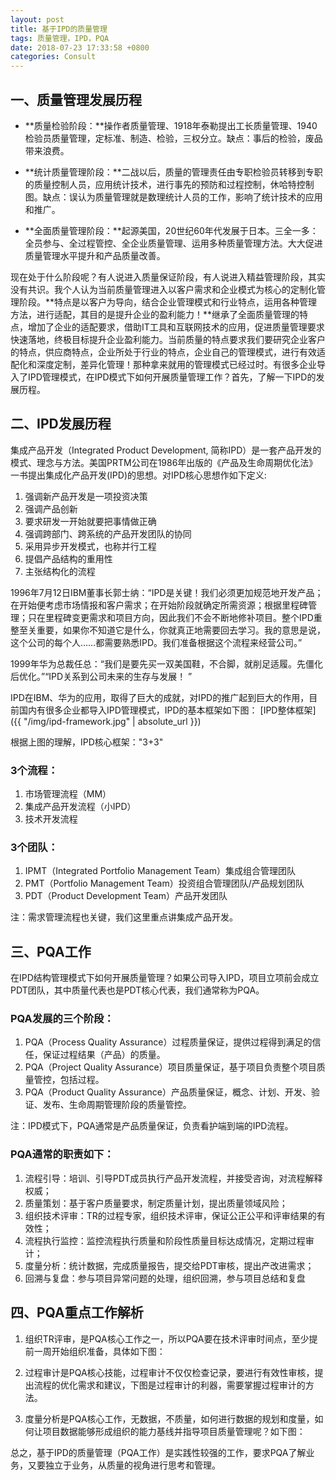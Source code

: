 ```yaml
---
layout: post
title: 基于IPD的质量管理
tags: 质量管理，IPD，PQA
date: 2018-07-23 17:33:58 +0800
categories: Consult
---
```



## 一、质量管理发展历程

- **质量检验阶段：**操作者质量管理、1918年泰勒提出工长质量管理、1940检验员质量管理，定标准、制造、检验，三权分立。缺点：事后的检验，废品带来浪费。

- **统计质量管理阶段：**二战以后，质量的管理责任由专职检验员转移到专职的质量控制人员，应用统计技术，进行事先的预防和过程控制，休哈特控制图。缺点：误认为质量管理就是数理统计人员的工作，影响了统计技术的应用和推广。

- **全面质量管理阶段：**起源美国，20世纪60年代发展于日本。三全一多：全员参与、全过程管控、全企业质量管理、运用多种质量管理方法。大大促进质量管理水平提升和产品质量改善。

现在处于什么阶段呢？有人说进入质量保证阶段，有人说进入精益管理阶段，其实没有共识。我个人认为当前质量管理进入以客户需求和企业模式为核心的定制化管理阶段。**特点是以客户为导向，结合企业管理模式和行业特点，运用各种管理方法，进行适配，其目的是提升企业的盈利能力！**继承了全面质量管理的特点，增加了企业的适配要求，借助IT工具和互联网技术的应用，促进质量管理要求快速落地，终极目标提升企业盈利能力。当前质量的特点要求我们要研究企业客户的特点，供应商特点，企业所处于行业的特点，企业自己的管理模式，进行有效适配化和深度定制，差异化管理！那种拿来就用的管理模式已经过时。有很多企业导入了IPD管理模式，在IPD模式下如何开展质量管理工作？首先，了解一下IPD的发展历程。


## 二、IPD发展历程

集成产品开发（Integrated Product Development, 简称IPD）是一套产品开发的模式、理念与方法。美国PRTM公司在1986年出版的《产品及生命周期优化法》一书提出集成化产品开发(IPD)的思想。对IPD核心思想作如下定义:

1. 强调新产品开发是一项投资决策
1. 强调产品创新
1. 要求研发一开始就要把事情做正确
1. 强调跨部门、跨系统的产品开发团队的协同
1. 采用异步开发模式，也称并行工程
1. 提倡产品结构的重用性
1. 主张结构化的流程

1996年7月12日IBM董事长郭士纳：“IPD是关键！我们必须更加规范地开发产品；在开始便考虑市场情报和客户需求；在开始阶段就确定所需资源；根据里程碑管理；只在里程碑变更需求和项目方向，因此我们不会不断地修补项目。整个IPD重整至关重要，如果你不知道它是什么，你就真正地需要回去学习。我的意思是说，这个公司的每个人……都需要熟悉IPD。我们准备根据这个流程来经营公司。”

1999年华为总裁任总：“我们是要先买一双美国鞋，不合脚，就削足适履。先僵化后优化。”“IPD关系到公司未来的生存与发展！ ”

IPD在IBM、华为的应用，取得了巨大的成就，对IPD的推广起到巨大的作用，目前国内有很多企业都导入IPD管理模式，IPD的基本框架如下图：
[IPD整体框架]({{ "/img/ipd-framework.jpg" | absolute_url }})

根据上图的理解，IPD核心框架："3+3"
### 3个流程：

1. 市场管理流程（MM）
1. 集成产品开发流程（小IPD）
1. 技术开发流程

### 3个团队：

1. IPMT（Integrated Portfolio Management Team）集成组合管理团队
1. PMT（Portfolio Management Team）投资组合管理团队/产品规划团队
1. PDT（Product Development Team）产品开发团队

注：需求管理流程也关键，我们这里重点讲集成产品开发。


## 三、PQA工作

在IPD结构管理模式下如何开展质量管理？如果公司导入IPD，项目立项前会成立PDT团队，其中质量代表也是PDT核心代表，我们通常称为PQA。

### PQA发展的三个阶段：

1. PQA（Process  Quality Assurance）过程质量保证，提供过程得到满足的信任，保证过程结果（产品）的质量。
1. PQA（Project  Quality Assurance）项目质量保证，基于项目负责整个项目质量管控，包括过程。
1. PQA（Product  Quality Assurance）产品质量保证，概念、计划、开发、验证、发布、生命周期管理阶段的质量管控。

注：IPD模式下，PQA通常是产品质量保证，负责看护端到端的IPD流程。

### PQA通常的职责如下：

1. 流程引导：培训、引导PDT成员执行产品开发流程，并接受咨询，对流程解释权威；
1. 质量策划：基于客户质量要求，制定质量计划，提出质量领域风险；
1. 组织技术评审：TR的过程专家，组织技术评审，保证公正公平和评审结果的有效性；
1. 流程执行监控：监控流程执行质量和阶段性质量目标达成情况，定期过程审计；
1. 度量分析：统计数据，完成质量报告，提交给PDT审核，提出产改进需求；
1. 回溯与复盘：参与项目异常问题的处理，组织回溯，参与项目总结和复盘 


## 四、PQA重点工作解析

1. 组织TR评审，是PQA核心工作之一，所以PQA要在技术评审时间点，至少提前一周开始组织准备，具体如下图：

1. 过程审计是PQA核心技能，过程审计不仅仅检查记录，要进行有效性审核，提出流程的优化需求和建议，下图是过程审计的利器，需要掌握过程审计的方法。


1. 度量分析是PQA核心工作，无数据，不质量，如何进行数据的规划和度量，如何让项目数据能够形成组织的能力基线并指导项目质量管理呢？如下图：

总之，基于IPD的质量管理（PQA工作）是实践性较强的工作，要求PQA了解业务，又要独立于业务，从质量的视角进行思考和管理。
